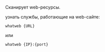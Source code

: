 Сканирует web-ресурсы.

узнать службы, работающие на web-сайте:
```
whatweb {URL}
```
или
```
whatweb {IP}:{port}
```
